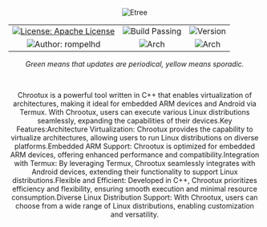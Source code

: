 <p align="center">
    <img src= "https://github.com/rompelhd/Chrootux/assets/75935831/00e4077b-55d9-4a21-abf5-062d98b65045" alt="Etree"
</p>

<table align="center">
  <tr>
    <td align="center">
      <a href="https://apache.org/licenses/LICENSE-2.0.txt"><img src="https://img.shields.io/badge/License-Apache%20License%20-green.svg" alt="License: Apache License"></a>
    </td>
    <td align="center">
      <img src="https://img.shields.io/badge/Build-Passing-green" alt="Build Passing">
    </td>
    <td align="center">
      <img src="https://img.shields.io/badge/Version-v0.3.7-blue" alt="Version">
    </td>
  </tr>
  <tr>
    <td align="center">
      <img src="https://img.shields.io/badge/Author-rompelhd-red" alt="Author: rompelhd">
    </td>
    <td align="center">
      <img src="https://img.shields.io/badge/Arch-arm64%20%7C%20x86--64%20%7C%20termux64-green?style=flat&labelColor=gray" alt="Arch">
    </td>
    <td align="center">
      <img src="https://img.shields.io/badge/Arch-armhf%20%7C%20i386%20%7C%20termuxhf-yellow?style=flat&labelColor=gray" alt="Arch">
    </td>
  </tr>
</table>

<p align="center">
    <i>Green means that updates are periodical, yellow means sporadic.</i>
</p>

<br/>

<p align="center">
    Chrootux is a powerful tool written in C++ that enables virtualization of architectures, making it ideal for embedded ARM devices and Android via Termux. With Chrootux, users can execute various Linux distributions seamlessly, expanding the capabilities of their devices.Key Features:Architecture Virtualization: Chrootux provides the capability to virtualize architectures, allowing users to run Linux distributions on diverse platforms.Embedded ARM Support: Chrootux is optimized for embedded ARM devices, offering enhanced performance and compatibility.Integration with Termux: By leveraging Termux, Chrootux seamlessly integrates with Android devices, extending their functionality to support Linux distributions.Flexible and Efficient: Developed in C++, Chrootux prioritizes efficiency and flexibility, ensuring smooth execution and minimal resource consumption.Diverse Linux Distribution Support: With Chrootux, users can choose from a wide range of Linux distributions, enabling customization and versatility.
</p>

